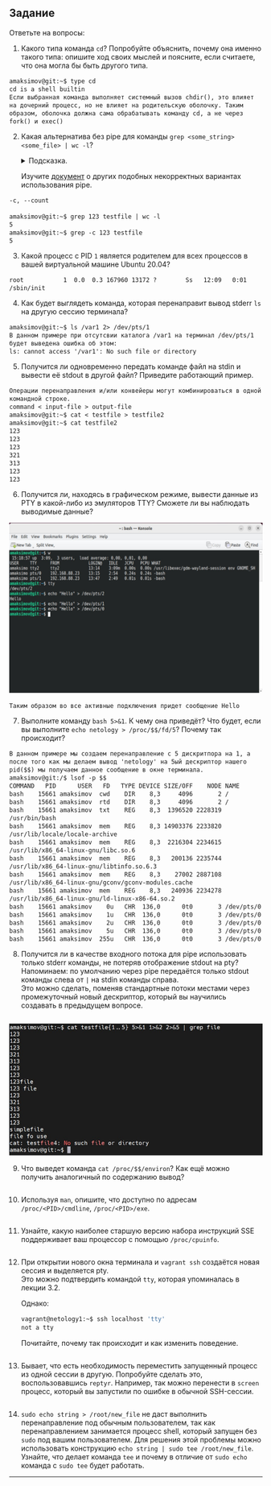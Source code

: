 ## Задание

Ответьте на вопросы:

1. Какого типа команда `cd`? Попробуйте объяснить, почему она именно такого типа: опишите ход своих мыслей и поясните, если считаете, что она могла бы быть другого типа. 
```
amaksimov@git:~$ type cd
cd is a shell builtin
Если выбранная команда выполняет системный вызов chdir(), это влияет на дочерний процесс, но не влияет на родительскую оболочку. Таким образом, оболочка должна сама обрабатывать команду cd, а не через fork() и exec()  
```

2. Какая альтернатива без pipe для команды `grep <some_string> <some_file> | wc -l`?   

	<details>
	<summary>Подсказка.</summary>

	`man grep` поможет в ответе на этот вопрос. 

	</details>
	
	Изучите [документ](http://www.smallo.ruhr.de/award.html) о других подобных некорректных вариантах использования pipe.  
```	
-c, --count  

amaksimov@git:~$ grep 123 testfile | wc -l
5
amaksimov@git:~$ grep -c 123 testfile
5
```

3. Какой процесс с PID `1` является родителем для всех процессов в вашей виртуальной машине Ubuntu 20.04?  
```
root           1  0.0  0.3 167960 13172 ?        Ss   12:09   0:01 /sbin/init
```

4. Как будет выглядеть команда, которая перенаправит вывод stderr `ls` на другую сессию терминала?  
```
amaksimov@git:~$ ls /var1 2> /dev/pts/1
В данном примере при отсутсвии каталога /var1 на терминал /dev/pts/1 будет выведена ошибка об этом:
ls: cannot access '/var1': No such file or directory
```

5. Получится ли одновременно передать команде файл на stdin и вывести её stdout в другой файл? Приведите работающий пример.  
```
Операции перенаправления и/или конвейеры могут комбинироваться в одной командной строке.
command < input-file > output-file
amaksimov@git:~$ cat < testfile > testfile2
amaksimov@git:~$ cat testfile2
123
123
123
321
313
123
123
```

6. Получится ли, находясь в графическом режиме, вывести данные из PTY в какой-либо из эмуляторов TTY? Сможете ли вы наблюдать выводимые данные?  

![tty-pts](https://github.com/MaximovAA/devops_netology_term/blob/main/tty-pts.jpg "Пример вывода команд")
```
Таким образом во все активные подключения придет сообщение Hello
```

7. Выполните команду `bash 5>&1`. К чему она приведёт? Что будет, если вы выполните `echo netology > /proc/$$/fd/5`? Почему так происходит?  
```
В данном примере мы создаем перенаправление с 5 дискритпора на 1, а после того как мы делаем вывод 'netology' на 5ый дескриптор нашего pid($$) мы получаем данное сообщение в окне терминала.
amaksimov@git:/$ lsof -p $$
COMMAND   PID      USER   FD   TYPE DEVICE SIZE/OFF    NODE NAME
bash    15661 amaksimov  cwd    DIR    8,3     4096       2 /
bash    15661 amaksimov  rtd    DIR    8,3     4096       2 /
bash    15661 amaksimov  txt    REG    8,3  1396520 2228319 /usr/bin/bash
bash    15661 amaksimov  mem    REG    8,3 14903376 2233820 /usr/lib/locale/locale-archive
bash    15661 amaksimov  mem    REG    8,3  2216304 2234615 /usr/lib/x86_64-linux-gnu/libc.so.6
bash    15661 amaksimov  mem    REG    8,3   200136 2235744 /usr/lib/x86_64-linux-gnu/libtinfo.so.6.3
bash    15661 amaksimov  mem    REG    8,3    27002 2887108 /usr/lib/x86_64-linux-gnu/gconv/gconv-modules.cache
bash    15661 amaksimov  mem    REG    8,3   240936 2234278 /usr/lib/x86_64-linux-gnu/ld-linux-x86-64.so.2
bash    15661 amaksimov    0u   CHR  136,0      0t0       3 /dev/pts/0
bash    15661 amaksimov    1u   CHR  136,0      0t0       3 /dev/pts/0
bash    15661 amaksimov    2u   CHR  136,0      0t0       3 /dev/pts/0
bash    15661 amaksimov    5u   CHR  136,0      0t0       3 /dev/pts/0
bash    15661 amaksimov  255u   CHR  136,0      0t0       3 /dev/pts/0
```

8. Получится ли в качестве входного потока для pipe использовать только stderr команды, не потеряв отображение stdout на pty?  
	Напоминаем: по умолчанию через pipe передаётся только stdout команды слева от `|` на stdin команды справа.  
Это можно сделать, поменяв стандартные потоки местами через промежуточный новый дескриптор, который вы научились создавать в предыдущем вопросе.  
```

```
![testfile](https://github.com/MaximovAA/devops_netology_term/blob/main/testfile.jpg "Пример вывода команд")

9. Что выведет команда `cat /proc/$$/environ`? Как ещё можно получить аналогичный по содержанию вывод?  
```

```

10. Используя `man`, опишите, что доступно по адресам `/proc/<PID>/cmdline`, `/proc/<PID>/exe`.  
```

```

11. Узнайте, какую наиболее старшую версию набора инструкций SSE поддерживает ваш процессор с помощью `/proc/cpuinfo`.  
```

```

12. При открытии нового окна терминала и `vagrant ssh` создаётся новая сессия и выделяется pty.  
	Это можно подтвердить командой `tty`, которая упоминалась в лекции 3.2.  
	
	Однако:

    ```bash
	vagrant@netology1:~$ ssh localhost 'tty'
	not a tty
    ```

	Почитайте, почему так происходит и как изменить поведение.  
```

```
	
13. Бывает, что есть необходимость переместить запущенный процесс из одной сессии в другую. Попробуйте сделать это, воспользовавшись `reptyr`. Например, так можно перенести в `screen` процесс, который вы запустили по ошибке в обычной SSH-сессии.  
```

```

14. `sudo echo string > /root/new_file` не даст выполнить перенаправление под обычным пользователем, так как перенаправлением занимается процесс shell, который запущен без `sudo` под вашим пользователем. Для решения этой проблемы можно использовать конструкцию `echo string | sudo tee /root/new_file`. Узнайте, что делает команда `tee` и почему в отличие от `sudo echo` команда с `sudo tee` будет работать.

----

